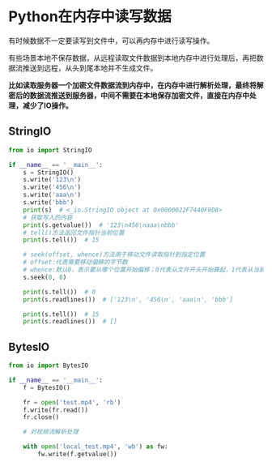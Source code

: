 # Python在内存中读写数据
有时候数据不一定要读写到文件中，可以再内存中进行读写操作。

有些场景本地不保存数据，从远程读取文件数据到本地内存中进行处理后，再把数据流推送到远程，从头到尾本地并不生成文件。

**比如读取服务器一个加密文件数据流到内存中，在内存中进行解析处理，最终将解密后的数据流推送到服务器，中间不需要在本地保存加密文件，直接在内存中处理，减少了IO操作。**
## StringIO
```python
from io import StringIO

if __name__ == '__main__':
    s = StringIO()
    s.write('123\n')
    s.write('456\n')
    s.write('aaa\n')
    s.write('bbb')
    print(s)  # <_io.StringIO object at 0x0000022F7440F9D8>
    # 获取写入的内容
    print(s.getvalue())  # '123\n456\naaa\nbbb'
    # tell()方法返回文件指针当前位置
    print(s.tell())  # 15

    # seek(offset, whence)方法用于移动文件读取指针到指定位置
    # offset:代表需要移动偏移的字节数
    # whence:默认0，表示要从哪个位置开始偏移；0代表从文件开头开始算起，1代表从当前位置开始算起，2代表从文件末尾算起。
    s.seek(0, 0)

    print(s.tell())  # 0
    print(s.readlines())  # ['123\n', '456\n', 'aaa\n', 'bbb']

    print(s.tell())  # 15
    print(s.readlines())  # []
```

## BytesIO
```python
from io import BytesIO

if __name__ == '__main__':
    f = BytesIO()

    fr = open('test.mp4', 'rb')
    f.write(fr.read())
    fr.close()

    # 对视频流解析处理

    with open('local_test.mp4', 'wb') as fw:
        fw.write(f.getvalue())
```
